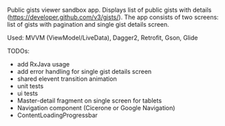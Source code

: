 Public gists viewer sandbox app.
Displays list of public gists with details (https://developer.github.com/v3/gists/).
The app consists of two screens: list of gists with pagination and single gist details screen.

Used: MVVM (ViewModel/LiveData), Dagger2, Retrofit, Gson, Glide

TODOs:
- add RxJava usage
- add error handling for single gist details screen
- shared elevent transition animation
- unit tests
- ui tests
- Master-detail fragment on single screen for tablets
- Navigation component (Cicerone or Google Navigation)
- ContentLoadingProgressbar